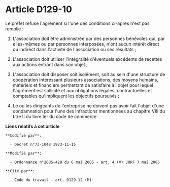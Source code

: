 # Article D129-10

Le préfet refuse l'agrément si l'une des conditions ci-après n'est pas remplie :

1. L'association doit être administrée par des personnes bénévoles qui, par elles-mêmes ou par personnes interposées, n'ont
aucun intérêt direct ou indirect dans l'activité de l'association ou ses résultats ;

2. L'association doit utiliser l'intégralité d'éventuels excédents de recettes aux actions entrant dans son objet ;

3. L'association doit disposer soit isolément, soit au sein d'une structure de coopération intéressant plusieurs
associations, des moyens humains, matériels et financiers permettant de satisfaire à l'objet pour lequel l'agrément est
sollicité et aux obligations légales, contractuelles et comptables qu'impliquent les objectifs poursuivis ;

4. Le ou les dirigeants de l'entreprise ne doivent pas avoir fait l'objet d'une condamnation pour l'une des infractions
mentionnées au chapitre VIII du titre II du livre Ier du code de commerce.

**Liens relatifs à cet article**

	**Codifié par**:

	  - Décret n°73-1048 1973-11-15

	**Modifié par**:

	  - Ordonnance n°2005-428 du 6 mai 2005 - art. 4 (V) JORF 7 mai 2005

	**Cité par**:

	  - Code du travail - art. D129-12 (M)
